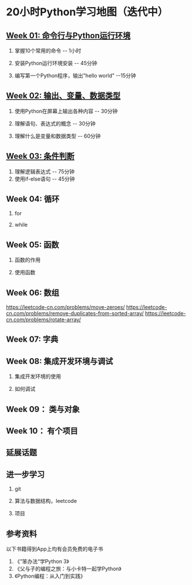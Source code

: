 # 20小时Python学习地图（迭代中）



## [ Week 01: 命令行与Python运行环境](https://gitee.com/lanjing99/TwentyHoursPython/blob/master/Week_01_命令行与Python运行环境.md)

1. 掌握10个常用的命令     -- 1小时
2. 安装Python运行环境安装  -- 45分钟

3. 编写第一个Python程序，输出"hello world"   --15分钟



## [ Week 02: 输出、变量、数据类型](https://gitee.com/lanjing99/TwentyHoursPython/blob/master/Week_02_输出、变量、数据类型.md)

1. 使用Python在屏幕上输出各种内容     --  30分钟
2. 理解语句、表达式的概念                     -- 30分钟

3. 理解什么是变量和数据类型                 -- 60分钟



## [Week 03: 条件判断](https://gitee.com/lanjing99/TwentyHoursPython/blob/master/Week_03_条件判断.md)

1. 理解逻辑表达式     --  75分钟
2. 使用if-else语句      -- 45分钟



## Week 04: 循环

1. for

2. while

   

## Week 05: 函数

1. 函数的作用

2. 使用函数

   

## Week 06: 数组

https://leetcode-cn.com/problems/move-zeroes/
https://leetcode-cn.com/problems/remove-duplicates-from-sorted-array/
https://leetcode-cn.com/problems/rotate-array/



## Week 07: 字典



## Week 08: 集成开发环境与调试

1. 集成开发环境的使用

2. 如何调试

    

## Week 09： 类与对象



## Week 10： 有个项目



## 延展话题





## 进一步学习

1. git

2. 算法与数据结构，leetcode

3. 项目

   

## 参考资料

以下书籍得到App上均有会员免费的电子书

1. 《”笨办法“学Python 3》
2. 《父与子的编程之旅：与小卡特一起学Python》
3. 《Python编程：从入门到实践》